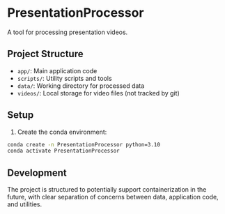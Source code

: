 # PresentationProcessor

A tool for processing presentation videos.

## Project Structure

- `app/`: Main application code
- `scripts/`: Utility scripts and tools
- `data/`: Working directory for processed data
- `videos/`: Local storage for video files (not tracked by git)

## Setup

1. Create the conda environment:
```bash
conda create -n PresentationProcessor python=3.10
conda activate PresentationProcessor
```

## Development

The project is structured to potentially support containerization in the future, with clear separation of concerns between data, application code, and utilities.